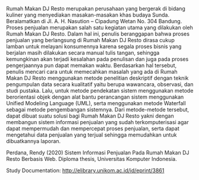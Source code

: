 Rumah Makan DJ Resto merupakan perusahaan yang bergerak di bidang kuliner yang menyediakan masakan-masakan khas budaya
Sunda. Beralamatkan di Jl. A. H. Nasution – Cipadung Wetan No. 304 Bandung. Proses penjualan merupakan salah satu kegiatan
utama yang dilakukan oleh Rumah Makan DJ Resto. Dalam hal ini, penulis beranggapan bahwa proses penjualan yang berlangsung di
Rumah Makan DJ Resto dirasa cukup lamban untuk melayani konsumennya karena segala proses bisnis yang berjalan masih
dilakukan secara manual tulis tangan, sehingga kemungkinan akan terjadi kesalahan pada penulisan dan juga pada proses
pengerjaannya pun dapat memakan waktu. Berdasarkan hal tersebut, penulis mencari cara untuk memecahkan masalah yang ada di
Rumah Makan DJ Resto menggunakan metode penelitian deskriptif dengan teknik pengumpulan data secara kualitatif yaitu berupa
wawancara, observasi, dan studi pustaka. Lalu, untuk metode pendekatan sistem menggunakan metode berorientasi objek dengan alat
bantu perancangan sistem menggunakan Unified Modeling Language (UML), serta menggunakan metode Waterfall sebagai metode
pengembangan sistemnya. Dari metode-metode tersebut, dapat dibuat suatu solusi bagi Rumah Makan DJ Resto yakni dengan
membangun sistem informasi penjualan yang sudah terkomputerisasi agar dapat mempermudah dan mempercepat proses penjualan,
serta dapat mengetahui data penjualan yang terjual sehingga memudahkan untuk dibuatkannya laporan.

Perdana, Rendy (2020) Sistem Informasi Penjualan Pada Rumah Makan DJ Resto Berbasis Web. Diploma thesis, Universitas Komputer Indonesia.

Study Documentation: http://elibrary.unikom.ac.id/id/eprint/3861
